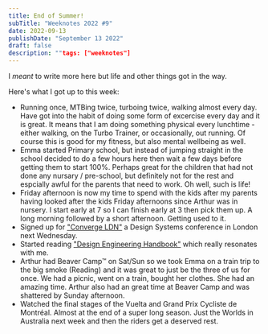 ```yaml
---
title: End of Summer!
subTitle: "Weeknotes 2022 #9"
date: 2022-09-13
publishDate: "September 13 2022"
draft: false
description: ""tags: ["weeknotes"]
---
```


I _meant_ to write more here but life and other things got in the way.

Here's what I got up to this week:

- Running once, MTBing twice, turboing twice, walking almost every day. Have got into the habit of doing some form of excercise every day and it is great. It means that I am doing something physical every lunchtime - either walking, on the Turbo Trainer, or occasionally, out running. Of course this is good for my fitness, but also mental wellbeing as well.
- Emma started Primary school, but instead of jumping straight in the school decided to do a few hours here then wait a few days before getting them to start 100%. Perhaps great for the children that had not done any nursary / pre-school, but definitely not for the rest and espcially awful for the parents that need to work. Oh well, such is life!
- Friday afternoon is now my time to spend with the kids after my parents having looked after the kids Friday afternoons since Arthur was in nursery. I start early at 7 so I can finish early at 3 then pick them up. A long morning followed by a short afternoon. Getting used to it.
- Signed up for ["Converge LDN"](https://convergeldn.com/) a Design Systems conference in London next Wednesday.
- Started reading ["Design Engineering Handbook"](https://marketing.invisionapp-cdn.com/www-assets.invisionapp.com/epubs/InVision_DesignEngineeringHandbook.pdf) which really resonates with me.
- Arthur had Beaver Camp&trade; on Sat/Sun so we took Emma on a train trip to the big smoke (Reading) and it was great to just be the three of us for once. We had a picnic, went on a train, bought her clothes. She had an amazing time. Arthur also had an great time at Beaver Camp and was shattered by Sunday afternoon.
- Watched the final stages of the Vuelta and Grand Prix Cycliste de Montréal. Almost at the end of a super long season. Just the Worlds in Australia next week and then the riders get a deserved rest.

